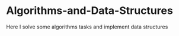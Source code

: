 # Algorithms-and-Data-Structures
<p>Here I solve some algorithms tasks and implement data structures</p>
